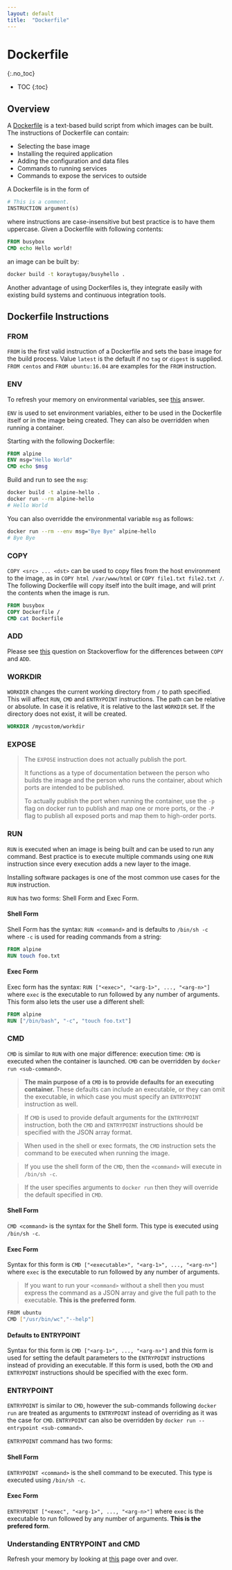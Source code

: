 ```yaml
---
layout: default
title:  "Dockerfile"
---
```


# Dockerfile
{:.no_toc}

* TOC
{:toc}

## Overview
A [Dockerfile](https://docs.docker.com/v17.12/engine/reference/builder/) is a text-based build script from which images can be built. The instructions of Dockerfile can contain:

- Selecting the base image
- Installing the required application
- Adding the configuration and data files
- Commands to running services
- Commands to expose the services to outside

A Dockerfile is in the form of

```dockerfile
# This is a comment.
INSTRUCTION argument(s)
```

where instructions are case-insensitive but best practice is to have them uppercase. Given a Dockerfile with following contents:

```dockerfile
FROM busybox
CMD echo Hello world!
```

an image can be built by:

```bash
docker build -t koraytugay/busyhello .
````

Another advantage of using Dockerfiles is, they integrate easily with existing build systems and continuous integration tools.

## Dockerfile Instructions
### FROM
`FROM` is the first valid instruction of a Dockerfile and sets the base image for the build process. Value `latest` is the default if no `tag` or `digest` is supplied. `FROM centos` and `FROM ubuntu:16.04` are examples for the `FROM` instruction. 

### ENV
To refresh your memory on environmental variables, see [this](https://askubuntu.com/a/58828) answer.

`ENV` is used to set environment variables, either to be used in the Dockerfile itself or in the image being created. They can also be overridden when running a container.

Starting with the following Dockerfile:

```dockerfile
FROM alpine
ENV msg="Hello World"
CMD echo $msg
```

Build and run to see the `msg`:

```bash
docker build -t alpine-hello .
docker run --rm alpine-hello
# Hello World
```

You can also overridde the environmental variable `msg` as follows:

```bash
docker run --rm --env msg="Bye Bye" alpine-hello
# Bye Bye
```

### COPY
`COPY <src> ... <dst>` can be used to copy files from the host environment to the image, as in `COPY html /var/www/html` or `COPY file1.txt file2.txt /`. The following Dockerfile will copy itself into the built image, and will print the contents when the image is run.

```dockerfile
FROM busybox
COPY Dockerfile /
CMD cat Dockerfile
```

### ADD
Please see [this](https://stackoverflow.com/questions/24958140) question on Stackoverflow for the differences between `COPY` and `ADD`.

### WORKDIR
`WORKDIR` changes the current working directory from `/` to path specified. This will affect `RUN`, `CMD` and `ENTRYPOINT` instructions. The path can be relative or absolute. In case it is relative, it is relative to the last `WORKDIR` set. If the directory does not exist, it will be created.

```dockerfile
WORKDIR /mycustom/workdir
```

### EXPOSE
> The `EXPOSE` instruction does not actually publish the port. 
>
> It functions as a type of documentation between the person who builds the image and the person who runs the container, about which ports are intended to be published. 
>
> To actually publish the port when running the container, use the `-p` flag on docker run to publish and map one or more ports, or the `-P` flag to publish all exposed ports and map them to high-order ports.

### RUN
`RUN` is executed when an image is being built and can be used to run any command. Best practice is to execute multiple commands using one `RUN` instruction since every execution adds a new layer to the image. 

Installing software packages is one of the most common use cases for the `RUN` instruction. 

`RUN` has two forms: Shell Form and Exec Form.

#### Shell Form
Shell Form has the syntax: `RUN <command>` and is defaults to `/bin/sh -c` where `-c` is used for reading commands from a string:

```dockerfile
FROM alpine
RUN touch foo.txt
```

#### Exec Form
Exec form has the syntax: `RUN ["<exec>", "<arg-1>", ..., "<arg-n>"]` where `exec` is the executable to run followed by any number of arguments. This form also lets the user use a different shell:

```dockerfile
FROM alpine
RUN ["/bin/bash", "-c", "touch foo.txt"]
```

### CMD
`CMD` is similar to `RUN` with one major difference: execution time: `CMD` is executed when the container is launched. `CMD` can be overridden by `docker run <sub-command>`.

> __The main purpose of a `CMD` is to provide defaults for an executing container.__ These defaults can include an executable, or they can omit the executable, in which case you must specify an `ENTRYPOINT` instruction as well.

> If `CMD` is used to provide default arguments for the `ENTRYPOINT` instruction, both the `CMD` and `ENTRYPOINT` instructions should be specified with the JSON array format.

> When used in the shell or exec formats, the `CMD` instruction sets the command to be executed when running the image.

> If you use the shell form of the `CMD`, then the `<command>` will execute in `/bin/sh -c`.

> If the user specifies arguments to `docker run` then they will override the default specified in `CMD`.

#### Shell Form
`CMD <command>` is the syntax for the Shell form. This type is executed using `/bin/sh -c`. 

#### Exec Form
Syntax for this form is `CMD ["<executable>", "<arg-1>", ..., "<arg-n>"]` where `exec` is the executable to run followed by any number of arguments. 

> If you want to run your `<command>` without a shell then you must express the command as a JSON array and give the full path to the executable. __This is the preferred form__.

```bash
FROM ubuntu
CMD ["/usr/bin/wc","--help"]
```

#### Defaults to ENTRYPOINT
Syntax for this form is `CMD ["<arg-1>", ..., "<arg-n>"]` and this form is used for setting the default parameters to the `ENTRYPOINT` instructions instead of providing an executable. If this form is used, both the `CMD` and `ENTRYPOINT` instructions should be specified with the exec form.

### ENTRYPOINT
`ENTRYPOINT` is similar to `CMD`, however the sub-commands following `docker run` are treated as arguments to `ENTRYPOINT` instead of overriding as it was the case for `CMD`. `ENTRYPOINT` can also be overridden by `docker run --entrypoint <sub-command>`.

`ENTRYPOINT` command has two forms:

#### Shell Form
`ENTRYPOINT <command>` is the shell command to be executed. This type is executed using `/bin/sh -c`.

#### Exec Form
`ENTRYPOINT ["<exec", "<arg-1>", ..., "<arg-n>"]` where `exec` is the executable to run followed by any number of arguments. __This is the prefered form__.

### Understanding ENTRYPOINT and CMD
Refresh your memory by looking at [this](https://docs.docker.com/v17.12/engine/reference/builder/#understand-how-cmd-and-entrypoint-interact) page over and over.